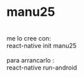 # manu25


<br>me lo cree con:
<br>react-native init manu25
<br>
<br>para arrancarlo : 
<br>react-native run-android












